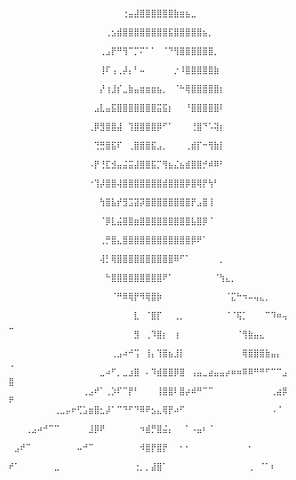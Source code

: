 ⠀⠀⠀⠀⠀⠀⠀⠀⠀⠀⠀⠀⠀⠀⠀⠀⠀⠀⠀⠀⢐⣤⣼⣿⣿⣿⣿⣿⣿⣷⣶⣦⣀⠀⠀⠀⠀⠀⠀⠀⠀⠀⠀⠀⠀⠀⠀⠀⠀⠀
⠀⠀⠀⠀⠀⠀⠀⠀⠀⠀⠀⠀⠀⠀⠀⠀⠀⢀⣢⣾⣿⣿⣿⣿⣿⣿⣿⣿⣯⣿⣿⣿⣿⣿⣦⡀⠀⠀⠀⠀⠀⠀⠀⠀⠀⠀⠀⠀⠀⠀
⠀⠀⠀⠀⠀⠀⠀⠀⠀⠀⠀⠀⠀⠀⠀⠀⢀⣠⡟⠛⢻⠉⡉⠍⠁⠁⠀⠈⠙⢻⣿⣿⣿⣿⣿⣿⡀⠀⠀⠀⠀⠀⠀⠀⠀⠀⠀⠀⠀⠀
⠀⠀⠀⠀⠀⠀⠀⠀⠀⠀⠀⠀⠀⠀⠀⠀⢸⠏⢠⢀⡼⡄⠃⠤⠀⠀⠀⠀⠀⡐⠸⣿⣿⣿⣿⣿⣷⠀⠀⠀⠀⠀⠀⠀⠀⠀⠀⠀⠀⠀
⠀⠀⠀⠀⠀⠀⠀⠀⠀⠀⠀⠀⠀⠀⠀⠀⡜⢰⣸⡎⣀⣷⣤⣶⣶⣶⣦⡀⠀⠈⠓⢿⣿⣿⣿⣿⣿⡆⠀⠀⠀⠀⠀⠀⠀⠀⠀⠀⠀⠀
⠀⠀⠀⠀⠀⠀⠀⠀⠀⠀⠀⠀⠀⠀⠀⣠⣇⣤⣯⣿⣿⣿⣿⣿⣿⣿⣭⣯⡆⠀⠀⠘⣿⣿⣿⣿⣿⠇⠀⠀⠀⠀⠀⠀⠀⠀⠀⠀⠀⠀
⠀⠀⠀⠀⠀⠀⠀⠀⠀⠀⠀⠀⠀⠀⢀⡿⣻⣿⣿⣼⠀⢹⣿⣿⣿⣿⡿⠋⠁⠀⠀⠀⢘⣿⠙⠡⢽⡆⠀⠀⠀⠀⠀⠀⠀⠀⠀⠀⠀⠀
⠀⠀⠀⠀⠀⠀⠀⠀⠀⠀⠀⠀⠀⠀⠀⢙⣛⣿⣯⠏⠀⢀⣿⣿⣿⣯⣠⡀⠀⠀⠀⢀⣾⡏⠒⢻⣷⡇⠀⠀⠀⠀⠀⠀⠀⠀⠀⠀⠀⠀
⠀⠀⠀⠀⠀⠀⠀⠀⠀⠀⠀⠀⠀⠀⠠⡟⢘⣏⣺⣤⣬⣭⣼⣿⣿⣯⡉⢻⣦⣌⣦⣾⣿⣿⡚⠾⠿⠃⠀⠀⠀⠀⠀⠀⠀⠀⠀⠀⠀⠀
⠀⠀⠀⠀⠀⠀⠀⠀⠀⠀⠀⠀⠀⠀⠐⢹⡼⣿⣿⢼⣿⣿⣿⣿⣿⣿⣿⣾⣿⣿⣿⡿⣿⢿⡟⢳⠃⠀⠀⠀⠀⠀⠀⠀⠀⠀⠀⠀⠀⠀
⠀⠀⠀⠀⠀⠀⠀⠀⠀⠀⠀⠀⠀⠀⠀⠀⢳⣿⣧⡞⣻⣩⣽⡽⣿⣿⣿⣿⣿⣿⣿⣿⡟⣠⣿⢸⠀⠀⠀⠀⠀⠀⠀⠀⠀⠀⠀⠀⠀⠀
⠀⠀⠀⠀⠀⠀⠀⠀⠀⠀⠀⠀⠀⠀⠀⠀⠈⡿⣇⣬⣿⣿⣶⣿⣿⣿⣿⣿⣿⣿⣿⣿⣧⣿⡿⠈⠀⠀⠀⠀⠀⠀⠀⠀⠀⠀⠀⠀⠀⠀
⠀⠀⠀⠀⠀⠀⠀⠀⠀⠀⠀⠀⠀⠀⠀⠀⢀⡛⣿⣄⣿⣿⣿⣿⣿⣿⣿⣿⣿⣿⣿⣿⡿⠟⠁⠀⠀⠀⠀⠀⠀⠀⠀⠀⠀⠀⠀⠀⠀⠀
⠀⠀⠀⠀⠀⠀⠀⠀⠀⠀⠀⠀⠀⠀⠀⠀⢼⡃⢿⣿⣿⣿⣿⣿⣿⣿⣿⣿⣿⠿⠋⠁⠀⠀⠀⠀⠀⡀⠀⠀⠀⠀⠀⠀⠀⠀⠀⠀⠀⠀
⠀⠀⠀⠀⠀⠀⠀⠀⠀⠀⠀⠀⠀⠀⠀⠀⠀⠓⣿⣿⣿⣿⣿⣿⣿⣿⣿⠟⠁⠀⠀⠀⠀⠀⠀⠀⠈⢳⣄⡀⠀⠀⠀⠀⠀⠀⠀⠀⠀⠀
⠀⠀⠀⠀⠀⠀⠀⠀⠀⠀⠀⠀⠀⠀⠀⠀⠀⠀⠈⠛⠿⢿⡟⠻⢿⣿⡷⠀⠀⠀⠀⠀⠀⠀⠀⠀⠀⠀⠈⣍⠓⠲⠤⢤⣄⡀⠀⠀⠀⠀
⠀⠀⠀⠀⠀⠀⠀⠀⠀⠀⠀⠀⠀⠀⠀⠀⠀⠀⠀⠀⠀⠀⣇⠀⠈⣿⡏⠀⠀⢀⡀⠀⠀⠀⠀⠀⠀⠀⠈⠈⢯⡁⠀⠀⠀⠉⠹⠶⢤⣀
⠀⠀⠀⠀⠀⠀⠀⠀⠀⠀⠀⠀⠀⠀⠀⠀⠀⠀⠀⠀⠀⠀⣻⠀⢀⠹⣿⡆⠀⢰⠀⠀⠀⠀⠀⠀⠀⠀⠀⠀⠈⢻⣷⣤⣄⠀⠀⠀⠀⠀
⠀⠀⠀⠀⠀⠀⠀⠀⠀⠀⠀⠀⠀⠀⠀⠀⠀⠀⢀⣠⠴⠚⢩⠀⢸⡄⢹⣿⣦⣸⡇⠀⠀⠀⠀⠀⠀⠀⠀⠀⠀⢿⣿⣿⣿⣷⣤⡄⠀⢀
⠀⠀⠀⠀⠀⠀⠀⠀⠀⠀⠀⠀⠀⠀⠀⠀⣀⠴⠋⡀⣀⣰⣿⠀⠄⠹⣾⣿⣿⡿⣿⠀⢠⣤⣀⣴⣤⣤⡴⠶⠶⠿⠿⠛⠛⠋⠉⠉⣠⣿
⠀⠀⠀⠀⠀⠀⠀⠀⠀⠀⠀⠀⠀⢀⣠⠞⠁⢀⡱⠏⠉⡟⠃⠀⠀⠀⢸⣿⣿⠇⣿⡴⠾⠛⠉⠉⠀⠀⠀⠀⠀⠀⠀⠀⠀⠀⢀⣴⡿⠟
⠀⠀⠀⠀⠀⠀⠀⠀⢀⣀⡤⠖⢋⣡⣶⣿⣂⡼⠁⠉⠙⠋⠙⠿⠟⣢⣄⢿⡟⠴⠋⠀⠀⠀⠀⠀⠀⠀⠀⠀⠀⠀⠀⠀⠀⠀⠠⠈⠀⠀
⠀⠀⠀⢀⣠⠴⠚⠉⠉⠀⠀⠀⠀⠀⣸⡿⠟⠀⠀⠀⠀⠀⠀⠲⣾⡛⣿⣬⡄⠀⠀⠁⠠⣤⠆⠈⠀⠀⠀⠀⠀⠀⠀⠀⠀⠀⠀⠀⠀⠀
⠀⣠⠞⠉⠀⠀⠀⠀⠀⠀⠀⠀⠤⠚⠉⠀⠀⠀⠀⠀⠀⠀⠀⠺⣿⡟⣿⡟⠀⠀⠂⠂⠀⠀⠀⠀⠀⠀⠀⠀⠀⠀⠂⠀⠀⠀⠀⠀⠀⠀
⠞⠁⠀⠀⠀⠀⠀⠀⣀⠀⠀⠀⠀⠀⠀⠀⠀⠀⠀⠀⠀⠀⢐⡀⡀⣼⣿⠁⠀⠀⠀⠀⠀⠀⠀⠀⠀⠀⠀⠀⠀⠀⢀⠀⠈⠁⠆⠀⠀⠀

